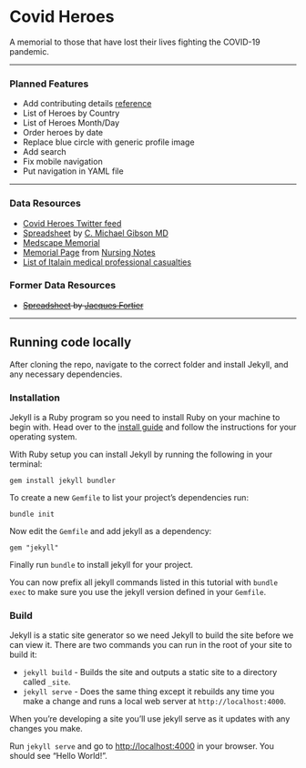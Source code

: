 # Covid Heroes
A memorial to those that have lost their lives fighting the COVID-19 pandemic.

---

### Planned Features
- Add contributing details [reference](https://github.com/COVID19Tracking/website)
- List of Heroes by Country
- List of Heroes Month/Day
- Order heroes by date
- Replace blue circle with generic profile image
- Add search
- Fix mobile navigation
- Put navigation in YAML file

---

### Data Resources
- [Covid Heroes Twitter feed](https://twitter.com/HeroesCovid)
- [Spreadsheet](https://docs.google.com/spreadsheets/d/1pFdoZqjnDRaSzJi0JJJ3f5zdb87Q5tL3zc4nGx1nejI/edit#gid=1744604459) by [C. Michael Gibson MD](https://twitter.com/CMichaelGibson)
- [Medscape Memorial](https://www.medscape.com/viewarticle/927976)
- [Memorial Page](https://nursingnotes.co.uk/covid-19-memorial/) from [Nursing Notes](https://twitter.com/NursingNotesUK/)
- [List of Italain medical professional casualties](https://portale.fnomceo.it/elenco-dei-medici-caduti-nel-corso-dellepidemia-di-covid-19/)

### Former Data Resources
- ~~[Spreadsheet](https://docs.google.com/spreadsheets/d/1jlqsf3MVYyLBFewxO3MHkgGsXZOzrteo18t9ZljUIMg/edit#gid=1746956167) by [Jacques Fortier](https://twitter.com/jacquesgt)~~

---


## Running code locally
After cloning the repo, navigate to the correct folder and install Jekyll, and any necessary dependencies.


### Installation
Jekyll is a Ruby program so you need to install Ruby on your machine to begin with. Head over to the [install guide](https://jekyllrb.com/docs/installation/) and follow the instructions for your operating system.

With Ruby setup you can install Jekyll by running the following in your terminal:
```
gem install jekyll bundler
```

To create a new `Gemfile` to list your project’s dependencies run:
```
bundle init
```

Now edit the `Gemfile` and add jekyll as a dependency:
```
gem "jekyll"
```

Finally run `bundle` to install jekyll for your project.

You can now prefix all jekyll commands listed in this tutorial with `bundle exec` to make sure you use the jekyll version defined in your `Gemfile`.


### Build
Jekyll is a static site generator so we need Jekyll to build the site before we can view it. There are two commands you can run in the root of your site to build it:

- `jekyll build` - Builds the site and outputs a static site to a directory called `_site`.
- `jekyll serve` - Does the same thing except it rebuilds any time you make a change and runs a local web server at `http://localhost:4000`.

When you’re developing a site you’ll use jekyll serve as it updates with any changes you make.

Run `jekyll serve` and go to [http://localhost:4000](http://localhost:4000) in your browser. You should see “Hello World!”.
